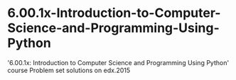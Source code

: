 # 6.00.1x-Introduction-to-Computer-Science-and-Programming-Using-Python
'6.00.1x: Introduction to Computer Science and Programming Using Python' course Problem set solutions on edx.2015
